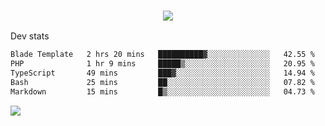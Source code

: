 <h3 align="center">
  <a href="https://github.com/spoopy2023">
      <img src="https://github-profile-trophy.vercel.app/?username=Spoopy2023&no-bg=true&no-frame=true">
  </a>
</h3>

Dev stats
<!--START_SECTION:waka-->

```txt
Blade Template   2 hrs 20 mins   ██████████▓░░░░░░░░░░░░░░   42.55 %
PHP              1 hr 9 mins     █████▒░░░░░░░░░░░░░░░░░░░   20.95 %
TypeScript       49 mins         ███▓░░░░░░░░░░░░░░░░░░░░░   14.94 %
Bash             25 mins         ██░░░░░░░░░░░░░░░░░░░░░░░   07.82 %
Markdown         15 mins         █▒░░░░░░░░░░░░░░░░░░░░░░░   04.73 %
```

<!--END_SECTION:waka-->

<img src="https://camo.githubusercontent.com/935c1e1091fb0ce9d975d06263ed4bc014721cd7e52b557f59b07c85da01afe3/68747470733a2f2f6b6f6d617265762e636f6d2f67687076632f3f757365726e616d653d5843726166744d616e3532266c6162656c3d566965777326636f6c6f723d626c7565267374796c653d706c6173746963">
